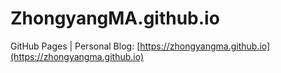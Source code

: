 # ZhongyangMA.github.io
GitHub Pages | Personal Blog: [https://zhongyangma.github.io](https://zhongyangma.github.io)
